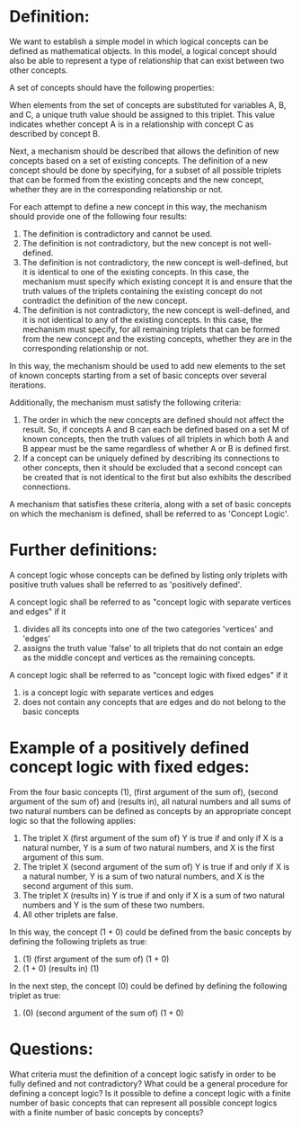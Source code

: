# Definition:

We want to establish a simple model in which logical concepts can be defined as mathematical objects. 
In this model, a logical concept should also be able to represent a type of relationship that can exist between two other concepts.

A set of concepts should have the following properties:

When elements from the set of concepts are substituted for variables A, B, and C, a unique truth value should be assigned to this triplet. 
This value indicates whether concept A is in a relationship with concept C as described by concept B.

Next, a mechanism should be described that allows the definition of new concepts based on a set of existing concepts. 
The definition of a new concept should be done by specifying, for a subset of all possible triplets that can be formed from the existing concepts and the new concept, whether they are in the corresponding relationship or not.

For each attempt to define a new concept in this way, the mechanism should provide one of the following four results:

1. The definition is contradictory and cannot be used.
2. The definition is not contradictory, but the new concept is not well-defined.
3. The definition is not contradictory, the new concept is well-defined, but it is identical to one of the existing concepts. 
    In this case, the mechanism must specify which existing concept it is and ensure that the truth values of the triplets containing the existing concept do not contradict the definition of the new concept.
4. The definition is not contradictory, the new concept is well-defined, and it is not identical to any of the existing concepts. 
    In this case, the mechanism must specify, for all remaining triplets that can be formed from the new concept and the existing concepts, whether they are in the corresponding relationship or not.

In this way, the mechanism should be used to add new elements to the set of known concepts starting from a set of basic concepts over several iterations.

Additionally, the mechanism must satisfy the following criteria:

1. The order in which the new concepts are defined should not affect the result. 
    So, if concepts A and B can each be defined based on a set M of known concepts, then the truth values of all triplets in which both A and B appear must be the same regardless of whether A or B is defined first.
2. If a concept can be uniquely defined by describing its connections to other concepts, then it should be excluded that a second concept can be created that is not identical to the first but also exhibits the described connections.

A mechanism that satisfies these criteria, along with a set of basic concepts on which the mechanism is defined, shall be referred to as 'Concept Logic'.

# Further definitions:

A concept logic whose concepts can be defined by listing only triplets with positive truth values shall be referred to as 'positively defined'.

A concept logic shall be referred to as "concept logic with separate vertices and edges" if it
1. divides all its concepts into one of the two categories 'vertices' and 'edges'
2. assigns the truth value 'false' to all triplets that do not contain an edge as the middle concept and vertices as the remaining concepts.

A concept logic shall be referred to as "concept logic with fixed edges" if it
1. is a concept logic with separate vertices and edges
2. does not contain any concepts that are edges and do not belong to the basic concepts


# Example of a positively defined concept logic with fixed edges:

From the four basic concepts (1), (first argument of the sum of), (second argument of the sum of) and (results in), all natural numbers and all sums of two natural numbers can be defined as concepts by an appropriate concept logic so that the following applies:
1. The triplet X (first argument of the sum of) Y is true if and only if X is a natural number, Y is a sum of two natural numbers, and X is the first argument of this sum.
2. The triplet X (second argument of the sum of) Y is true if and only if X is a natural number, Y is a sum of two natural numbers, and X is the second argument of this sum.
3. The triplet X (results in) Y is true if and only if X is a sum of two natural numbers and Y is the sum of these two numbers.
4. All other triplets are false.

In this way, the concept (1 + 0) could be defined from the basic concepts by defining the following triplets as true:
1. (1) (first argument of the sum of) (1 + 0)
2. (1 + 0) (results in) (1)

In the next step, the concept (0) could be defined by defining the following triplet as true:
1. (0) (second argument of the sum of) (1 + 0)


# Questions:

What criteria must the definition of a concept logic satisfy in order to be fully defined and not contradictory?
What could be a general procedure for defining a concept logic?
Is it possible to define a concept logic with a finite number of basic concepts that can represent all possible concept logics with a finite number of basic concepts by concepts?